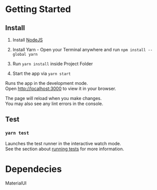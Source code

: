 # Getting Started 
## Install

1. Install [NodeJS]([https://nodejs.org/en/])

2. Install Yarn - Open your Terminal anywhere and run  `npm install --global yarn`

3. Run `yarn install` inside Project Folder

4. Start the app via `yarn start`

Runs the app in the development mode.\
Open [http://localhost:3000](http://localhost:3000) to view it in your browser.

The page will reload when you make changes.\
You may also see any lint errors in the console.

## Test
### `yarn test`

Launches the test runner in the interactive watch mode.\
See the section about [running tests](https://facebook.github.io/create-react-app/docs/running-tests) for more information.


# Dependecies

MaterialUI